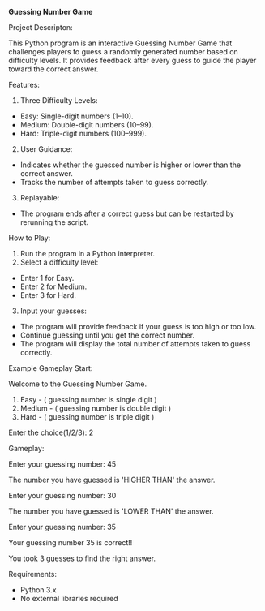 **Guessing Number Game**

Project Descripton:

This Python program is an interactive Guessing Number Game that challenges players to guess a randomly generated number based on difficulty levels. It provides feedback after every guess to guide the player toward the correct answer.

Features:

1. Three Difficulty Levels:

* Easy: Single-digit numbers (1–10).
* Medium: Double-digit numbers (10–99).
* Hard: Triple-digit numbers (100–999).

2. User Guidance:

* Indicates whether the guessed number is higher or lower than the correct answer.
* Tracks the number of attempts taken to guess correctly.

3. Replayable:

* The program ends after a correct guess but can be restarted by rerunning the script.

How to Play:

1. Run the program in a Python interpreter.
2. Select a difficulty level:
* Enter 1 for Easy.
* Enter 2 for Medium.
* Enter 3 for Hard.
3. Input your guesses:
* The program will provide feedback if your guess is too high or too low.
* Continue guessing until you get the correct number.
* The program will display the total number of attempts taken to guess correctly.
  
Example Gameplay
Start:

Welcome to the Guessing Number Game.
1. Easy - ( guessing number is single digit )
2. Medium - ( guessing number is double digit )
3. Hard - ( guessing number is triple digit )

Enter the choice(1/2/3): 2

Gameplay:

Enter your guessing number: 45

The number you have guessed is 'HIGHER THAN' the answer.

Enter your guessing number: 30

The number you have guessed is 'LOWER THAN' the answer.

Enter your guessing number: 35

Your guessing number 35 is correct!!

You took 3 guesses to find the right answer.

Requirements:

* Python 3.x
* No external libraries required
